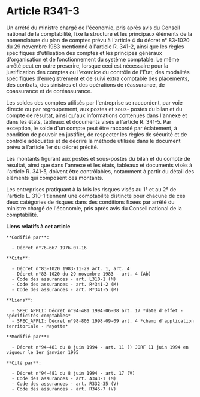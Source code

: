 # Article R341-3

Un arrêté du ministre chargé de l'économie, pris après avis du Conseil national de la comptabilité, fixe la structure et les
principaux éléments de la nomenclature du plan de comptes prévu à l'article 4 du décret n° 83-1020 du 29 novembre 1983
mentionné à l'article R. 341-2, ainsi que les règles spécifiques d'utilisation des comptes et les principes généraux
d'organisation et de fonctionnement du système comptable. Le même arrêté peut en outre prescrire, lorsque ceci est nécessaire
pour la justification des comptes ou l'exercice du contrôle de l'Etat, des modalités spécifiques d'enregistrement et de suivi
extra comptable des placements, des contrats, des sinistres et des opérations de réassurance, de coassurance et de
coréassurance.

Les soldes des comptes utilisés par l'entreprise se raccordent, par voie directe ou par regroupement, aux postes et sous-
postes du bilan et du compte de résultat, ainsi qu'aux informations contenues dans l'annexe et dans les états, tableaux et
documents visés à l'article R. 341-5. Par exception, le solde d'un compte peut être raccordé par éclatement, à condition de
pouvoir en justifier, de respecter les règles de sécurité et de contrôle adéquates et de décrire la méthode utilisée dans le
document prévu à l'article 1er du décret précité.

Les montants figurant aux postes et sous-postes du bilan et du compte de résultat, ainsi que dans l'annexe et les états,
tableaux et documents visés à l'article R. 341-5, doivent être contrôlables, notamment à partir du détail des éléments qui
composent ces montants.

Les entreprises pratiquant à la fois les risques visés au 1° et au 2° de l'article L. 310-1 tiennent une comptabilité
distincte pour chacune de ces deux catégories de risques dans des conditions fixées par arrêté du ministre chargé de
l'économie, pris après avis du Conseil national de la comptabilité.

**Liens relatifs à cet article**

	**Codifié par**:

	  - Décret n°76-667 1976-07-16

	**Cite**:

	  - Décret n°83-1020 1983-11-29 art. 1, art. 4
	  - Décret n°83-1020 du 29 novembre 1983 - art. 4 (Ab)
	  - Code des assurances - art. L310-1 (M)
	  - Code des assurances - art. R*341-2 (M)
	  - Code des assurances - art. R*341-5 (M)

	**Liens**:

	  - SPEC_APPLI: Décret n°94-481 1994-06-08 art. 17 *date d'effet - spécificités comptables*
	  - SPEC_APPLI: Décret n°98-805 1998-09-09 art. 4 *champ d'application territoriale - Mayotte*

	**Modifié par**:

	  - Décret n°94-481 du 8 juin 1994 - art. 11 () JORF 11 juin 1994 en vigueur le 1er janvier 1995

	**Cité par**:

	  - Décret n°94-481 du 8 juin 1994 - art. 17 (V)
	  - Code des assurances - art. A343-1 (M)
	  - Code des assurances - art. R332-35 (V)
	  - Code des assurances - art. R345-7 (V)
